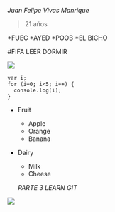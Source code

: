 *Juan Felipe Vivas Manrique*
> 21 años

*FUEC
*AYED
*POOB
*EL BICHO

#FIFA
LEER
DORMIR

![](https://commonmark.org/help/images/favicon.png)
```
var i;
for (i=0; i<5; i++) {
  console.log(i);
}
```
* Fruit
  * Apple
  * Orange
  * Banana
* Dairy
  * Milk
  * Cheese

  *PARTE 3 LEARN GIT*

![](https://i.picasion.com/pic92/03e0cbc76ca6c4a8f9ba1c6cc045b513.gif)

